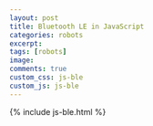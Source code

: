```yaml
---
layout: post
title: Bluetooth LE in JavaScript
categories: robots
excerpt:
tags: [robots]
image:
comments: true
custom_css: js-ble
custom_js: js-ble
---
```


{% include js-ble.html %}

